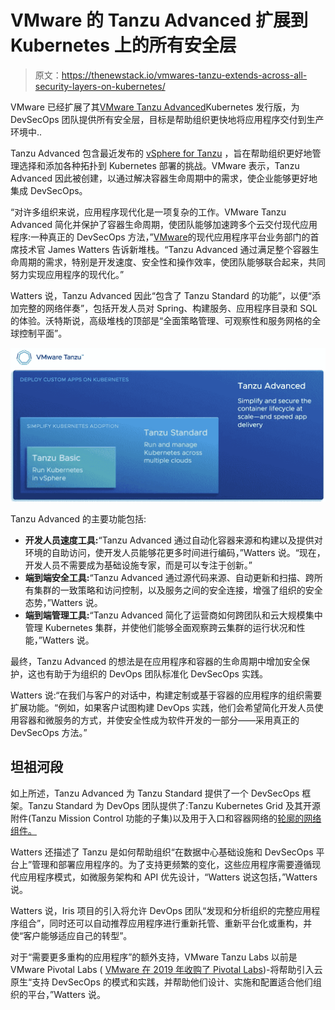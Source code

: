 # VMware 的 Tanzu Advanced 扩展到 Kubernetes 上的所有安全层

> 原文：<https://thenewstack.io/vmwares-tanzu-extends-across-all-security-layers-on-kubernetes/>

VMware 已经扩展了其[VMware Tanzu Advanced](https://tanzu.vmware.com/tanzu/advanced)Kubernetes 发行版，为 DevSecOps 团队提供所有安全层，目标是帮助组织更快地将应用程序交付到生产环境中..

Tanzu Advanced 包含最近发布的 [vSphere for Tanzu](https://www.vmware.com/products/vsphere/vsphere-with-tanzu.html) ，旨在帮助组织更好地管理选择和添加各种拓扑到 Kubernetes 部署的挑战。VMware 表示，Tanzu Advanced 因此被创建，以通过解决容器生命周期中的需求，使企业能够更好地集成 DevSecOps。

“对许多组织来说，应用程序现代化是一项复杂的工作。VMware Tanzu Advanced 简化并保护了容器生命周期，使团队能够加速跨多个云交付现代应用程序:一种真正的 DevSecOps 方法，”[VMware](https://www.linkedin.com/in/jamesjwatters)的现代应用程序平台业务部门的首席技术官 James Watters 告诉新堆栈。“Tanzu Advanced 通过满足整个容器生命周期的需求，特别是开发速度、安全性和操作效率，使团队能够联合起来，共同努力实现应用程序的现代化。”

Watters 说，Tanzu Advanced 因此“包含了 Tanzu Standard 的功能”，以便“添加完整的网络伴奏”，包括开发人员对 Spring、构建服务、应用程序目录和 SQL 的体验。沃特斯说，高级堆栈的顶部是“全面策略管理、可观察性和服务网格的全球控制平面”。

![](img/b8f992752966900664b8c06fb96b7f3a.png)

Tanzu Advanced 的主要功能包括:

*   **开发人员速度工具:**“Tanzu Advanced 通过自动化容器来源和构建以及提供对环境的自助访问，使开发人员能够花更多时间进行编码，”Watters 说。“现在，开发人员不需要成为基础设施专家，而是可以专注于创新。”
*   **端到端安全工具:**“Tanzu Advanced 通过源代码来源、自动更新和扫描、跨所有集群的一致策略和访问控制，以及服务之间的安全连接，增强了组织的安全态势，”Watters 说。
*   **端到端管理工具:**“Tanzu Advanced 简化了运营商如何跨团队和云大规模集中管理 Kubernetes 集群，并使他们能够全面观察跨云集群的运行状况和性能，”Watters 说。

最终，Tanzu Advanced 的想法是在应用程序和容器的生命周期中增加安全保护，这也有助于为组织的 DevOps 团队标准化 DevSecOps 实践。

Watters 说:“在我们与客户的对话中，构建定制或基于容器的应用程序的组织需要扩展功能。“例如，如果客户试图构建 DevOps 实践，他们会希望简化开发人员使用容器和微服务的方式，并使安全性成为软件开发的一部分——采用真正的 DevSecOps 方法。”

## 坦祖河段

如上所述，Tanzu Advanced 为 Tanzu Standard 提供了一个 DevSecOps 框架。Tanzu Standard 为 DevOps 团队提供了:Tanzu Kubernetes Grid 及其开源附件(Tanzu Mission Control 功能的子集)以及用于入口和容器网络的[轮廓的网络组件。](https://projectcontour.io/)

Watters 还描述了 Tanzu 是如何帮助组织“在数据中心基础设施和 DevSecOps 平台上”管理和部署应用程序的。为了支持更频繁的变化，这些应用程序需要遵循现代应用程序模式，如微服务架构和 API 优先设计，“Watters 说这包括，”Watters 说。

Watters 说，Iris 项目的引入将允许 DevOps 团队“发现和分析组织的完整应用程序组合”，同时还可以自动推荐应用程序进行重新托管、重新平台化或重构，并使“客户能够适应自己的转型”。

对于“需要更多重构的应用程序”的额外支持，VMware Tanzu Labs 以前是 VMware Pivotal Labs ( [VMware 在 2019 年收购了 Pivotal Labs](https://thenewstack.io/vmware-acquires-pivotal-software-for-more-kubernetes-prowess/))-将帮助引入云原生“支持 DevSecOps 的模式和实践，并帮助他们设计、实施和配置适合他们组织的平台，”Watters 说。

<svg xmlns:xlink="http://www.w3.org/1999/xlink" viewBox="0 0 68 31" version="1.1"><title>Group</title> <desc>Created with Sketch.</desc></svg>